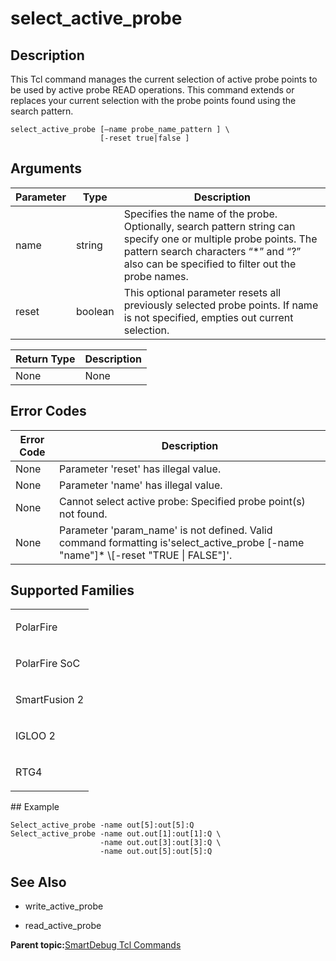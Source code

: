# select\_active\_probe

## Description

This Tcl command manages the current selection of active probe points to be used by active probe READ operations. This command extends or replaces your current selection with the probe points found using the search pattern.

```
select_active_probe [–name probe_name_pattern ] \
                    [-reset true|false ]
```

## Arguments

|Parameter|Type|Description|
|---------|----|-----------|
|name|string|Specifies the name of the probe. Optionally, search pattern string can specify one or multiple probe points. The pattern search characters “\*” and “?” also can be specified to filter out the probe names.|
|reset|boolean|This optional parameter resets all previously selected probe points. If name is not specified, empties out current selection.|

|Return Type|Description|
|-----------|-----------|
|None|None|

## Error Codes

|Error Code|Description|
|----------|-----------|
|None|Parameter 'reset' has illegal value.|
|None|Parameter 'name' has illegal value.|
|None|Cannot select active probe: Specified probe point\(s\) not found.|
|None|Parameter 'param\_name' is not defined. Valid command formatting is'select\_active\_probe \[-name "name"\]\* \\\[-reset "TRUE \| FALSE"\]'.|

## Supported Families

<table id="GUID-16418BD9-196A-4264-A131-FD5BB2D37339"><tbody><tr><td>

PolarFire

</td></tr><tr><td>

PolarFire SoC

</td></tr><tr><td>

SmartFusion 2

</td></tr><tr><td>

IGLOO 2

</td></tr><tr><td>

RTG4

</td></tr></tbody>
</table>## Example

```
Select_active_probe -name out[5]:out[5]:Q
Select_active_probe -name out.out[1]:out[1]:Q \
                    -name out.out[3]:out[3]:Q \
                    -name out.out[5]:out[5]:Q
```

## See Also

-   write\_active\_probe

-   read\_active\_probe


**Parent topic:**[SmartDebug Tcl Commands](GUID-5F0515FB-DC45-4C39-86E5-8B7DC659F010.md)


